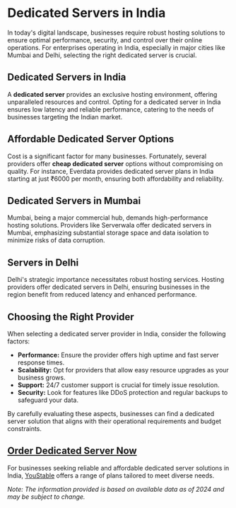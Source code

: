 # Dedicated Servers in India

In today's digital landscape, businesses require robust hosting solutions to ensure optimal performance, security, and control over their online operations. For enterprises operating in India, especially in major cities like Mumbai and Delhi, selecting the right dedicated server is crucial.

## Dedicated Servers in India

A **dedicated server** provides an exclusive hosting environment, offering unparalleled resources and control. Opting for a dedicated server in India ensures low latency and reliable performance, catering to the needs of businesses targeting the Indian market.

## Affordable Dedicated Server Options

Cost is a significant factor for many businesses. Fortunately, several providers offer **cheap dedicated server** options without compromising on quality. For instance, Everdata provides dedicated server plans in India starting at just ₹6000 per month, ensuring both affordability and reliability.

## Dedicated Servers in Mumbai

Mumbai, being a major commercial hub, demands high-performance hosting solutions. Providers like Serverwala offer dedicated servers in Mumbai, emphasizing substantial storage space and data isolation to minimize risks of data corruption.

## Servers in Delhi

Delhi's strategic importance necessitates robust hosting services. Hosting providers offer dedicated servers in Delhi, ensuring businesses in the region benefit from reduced latency and enhanced performance.

## Choosing the Right Provider

When selecting a dedicated server provider in India, consider the following factors:

- **Performance:** Ensure the provider offers high uptime and fast server response times.
- **Scalability:** Opt for providers that allow easy resource upgrades as your business grows.
- **Support:** 24/7 customer support is crucial for timely issue resolution.
- **Security:** Look for features like DDoS protection and regular backups to safeguard your data.

By carefully evaluating these aspects, businesses can find a dedicated server solution that aligns with their operational requirements and budget constraints.

## [Order Dedicated Server Now](https://www.youstable.com/dedicated-servers)

For businesses seeking reliable and affordable dedicated server solutions in India, [YouStable](https://www.youstable.com/dedicated-servers) offers a range of plans tailored to meet diverse needs.

*Note: The information provided is based on available data as of 2024 and may be subject to change.*
